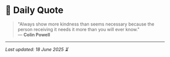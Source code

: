 # 📜 Daily Quote

> "Always show more kindness than seems necessary because the person receiving it needs it more than you will ever know."  
> — **Colin Powell**

---

_Last updated: 18 June 2025 ⏳_

